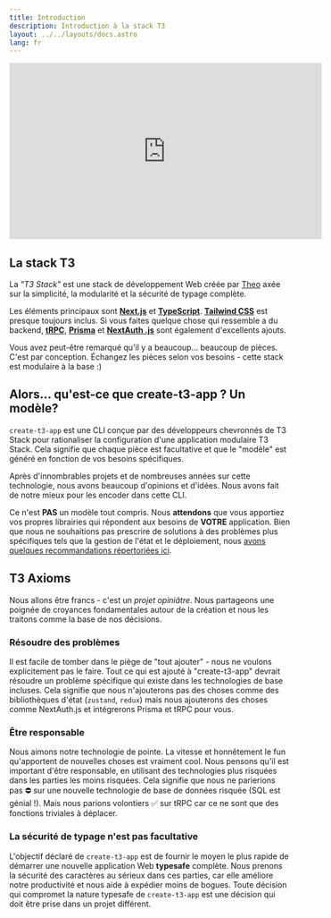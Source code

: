 ```yaml
---
title: Introduction
description: Introduction à la stack T3
layout: ../../layouts/docs.astro
lang: fr
---
```


<div class="embed">
<iframe width="560" height="315" src="https://www.youtube.com/embed/PbjHxIuHduU" title="La meilleure stack pour votre prochain projet" frameborder="0" allow="accelerometer; autoplay; clipboard-write; encrypted-media; gyroscope; picture-in-picture" allowfullscreen></iframe>
</div>

## La stack T3

La _"T3 Stack"_ est une stack de développement Web créée par [Theo](https://twitter.com/t3dotgg) axée sur la simplicité, la modularité et la sécurité de typage complète.

Les éléments principaux sont [**Next.js**](https://nextjs.org/) et [**TypeScript**](https://typescriptlang.org/). [**Tailwind CSS**](https://tailwindcss.com/) est presque toujours inclus. Si vous faites quelque chose qui ressemble a du backend, [**tRPC**](https://trpc.io/), [**Prisma**](https://prisma.io/) et [**NextAuth .js**](https://next-auth.js.org/) sont également d'excellents ajouts.

Vous avez peut-être remarqué qu'il y a beaucoup… beaucoup de pièces. C'est par conception. Échangez les pièces selon vos besoins - cette stack est modulaire à la base :)

## Alors... qu'est-ce que create-t3-app ? Un modèle?

`create-t3-app` est une CLI conçue par des développeurs chevronnés de T3 Stack pour rationaliser la configuration d'une application modulaire T3 Stack. Cela signifie que chaque pièce est facultative et que le "modèle" est généré en fonction de vos besoins spécifiques.

Après d'innombrables projets et de nombreuses années sur cette technologie, nous avons beaucoup d'opinions et d'idées. Nous avons fait de notre mieux pour les encoder dans cette CLI.

Ce n'est **PAS** un modèle tout compris. Nous **attendons** que vous apportiez vos propres librairies qui répondent aux besoins de **VOTRE** application. Bien que nous ne souhaitions pas prescrire de solutions à des problèmes plus spécifiques tels que la gestion de l'état et le déploiement, nous [avons quelques recommandations répertoriées ici](/fr/other-recs).

## T3 Axioms

Nous allons être francs - c'est un _projet opiniâtre_. Nous partageons une poignée de croyances fondamentales autour de la création et nous les traitons comme la base de nos décisions.

### Résoudre des problèmes

Il est facile de tomber dans le piège de "tout ajouter" - nous ne voulons explicitement pas le faire. Tout ce qui est ajouté à "create-t3-app" devrait résoudre un problème spécifique qui existe dans les technologies de base incluses. Cela signifie que nous n'ajouterons pas des choses comme des bibliothèques d'état (`zustand`, `redux`) mais nous ajouterons des choses comme NextAuth.js et intégrerons Prisma et tRPC pour vous.

### Être responsable

Nous aimons notre technologie de pointe. La vitesse et honnêtement le fun qu'apportent de nouvelles choses est vraiment cool. Nous pensons qu'il est important d'être responsable, en utilisant des technologies plus risquées dans les parties les moins risquées. Cela signifie que nous ne parierions pas ⛔️ sur une nouvelle technologie de base de données risquée (SQL est génial !). Mais nous parions volontiers ✅ sur tRPC car ce ne sont que des fonctions triviales à déplacer.

### La sécurité de typage n'est pas facultative

L'objectif déclaré de `create-t3-app` est de fournir le moyen le plus rapide de démarrer une nouvelle application Web **typesafe** complète. Nous prenons la sécurité des caractères au sérieux dans ces parties, car elle améliore notre productivité et nous aide à expédier moins de bogues. Toute décision qui compromet la nature typesafe de `create-t3-app` est une décision qui doit être prise dans un projet différent.

